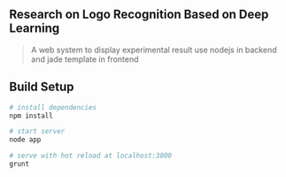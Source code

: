 ## Research on Logo Recognition Based on Deep Learning

> A web system to display experimental result
> use nodejs in backend and jade template in frontend

## Build Setup

``` bash
# install dependencies
npm install

# start server
node app

# serve with hot reload at localhost:3000
grunt
```